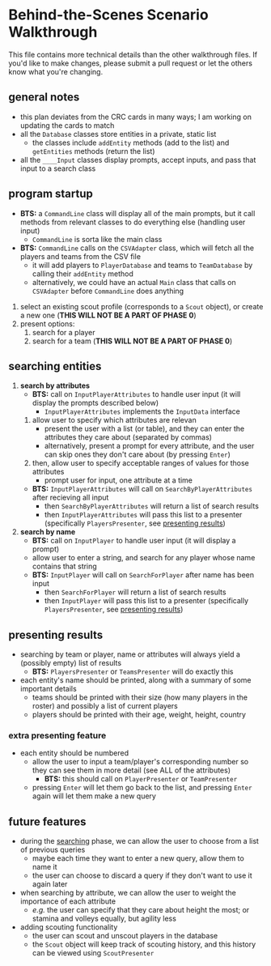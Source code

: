 # Behind-the-Scenes Scenario Walkthrough

This file contains more technical details than the other walkthrough files. If you'd like to make changes, please submit a pull request or let the others know what you're changing.

## general notes

- this plan deviates from the CRC cards in many ways; I am working on updating the cards to match
- all the `Database` classes store entities in a private, static list
  - the classes include `addEntity` methods (add to the list) and `getEntities` methods (return the list)
- all the `____Input` classes display prompts, accept inputs, and pass that input to a search class

## program startup

- **BTS:** a `CommandLine` class will display all of the main prompts, but it call methods from relevant classes to do everything else (handling user input)
    - `CommandLine` is sorta like the main class
- **BTS:** `CommandLine` calls on the `CSVAdapter` class, which will fetch all the players and teams from the CSV file
    - it will add players to `PlayerDatabase` and teams to `TeamDatabase` by calling their `addEntity` method
    - alternatively, we could have an actual `Main` class that calls on `CSVAdapter` before `CommandLine` does anything

1. select an existing scout profile (corresponds to a `Scout` object), or create a new one (**THIS WILL NOT BE A PART OF PHASE 0**)
    <!-- - **BTS:** the `ScoutDatabase` class holds `Scouts`
    - **BTS:** `CommandLine` calls on `ScoutsPresenter`, which presents a list of scouts from `ScoutDatabase`
	- **BTS:** `ScoutInput` will ask the user to input a scouts name
    1. if creating a new one, specify the name, team, and type (player scout or tactical scout)
	    - **BTS:** `ScoutInput` will call an adder method from `ScoutDatabase`, then set the new scout to the current scout -->
2. present options:
	1. search for a player
	2. search for a team (**THIS WILL NOT BE A PART OF PHASE 0**)

## searching entities

1. **search by attributes**
    - **BTS:** call on `InputPlayerAttributes` to handle user input (it will display the prompts described below)
        - `InputPlayerAttributes` implements the `InputData` interface
    1. allow user to specify which attributes are relevan
        - present the user with a list (or table), and they can enter the attributes they care about (separated by commas)
        - alternatively, present a prompt for every attribute, and the user can skip ones they don't care about (by pressing `Enter`)
    2. then, allow user to specify acceptable ranges of values for those attributes
        - prompt user for input, one attribute at a time
    - **BTS:** `InputPlayerAttributes` will call on `SearchByPlayerAttributes` after recieving all input
        - then `SearchByPlayerAttributes` will return a list of search results
        - then `InputPlayerAttributes` will pass this list to a presenter (specifically `PlayersPresenter`, see [presenting results](#presenting-results))
2. **search by name**
    - **BTS:** call on `InputPlayer` to handle user input (it will display a prompt)
    - allow user to enter a string, and search for any player whose name contains that string
    - **BTS:** `InputPlayer` will call on `SearchForPlayer` after name has been input
        - then `SearchForPlayer` will return a list of search results
        - then `InputPlayer` will pass this list to a presenter (specifically `PlayersPresenter`, see [presenting results](#presenting-results))

<!-- 4. if searching for a team:
	1. search by attributes?
	    - **BTS:** call on `TeamInput` to handle user input (it will display the prompts)
		1. allow user to specify which attributes are relevant: present the user with a list (or table), and they can enter the attributes they care about (separated by commas)
		2. then, allow user to specify acceptable ranges of values for those attributes (maybe enter integer values one by one?)
			- *e.g.* `Minimum acceptable value for 'Defense Pressure': `
	    - **BTS:** call on `SearchByTeamAttributes` after attributes have been input
	2. search by name?
	    - **BTS:** again, call on `TeamInput` to handle user input (it will display the prompts)
		1. allow user to enter a string, and search for any team whose name contains that string
			- *e.g.* `Manchester` will yield `Manchester United` and `Manchester City`
	    - **BTS:** call on `SearchForTeam` after name has been input -->

## presenting results

- searching by team or player, name or attributes will always yield a (possibly empty) list of results
	- **BTS:** `PlayersPresenter` or `TeamsPresenter` will do exactly this
- each entity's name should be printed, along with a summary of some important details
	- teams should be printed with their size (how many players in the roster) and possibly a list of current players
	- players should be printed with their age, weight, height, country

### extra presenting feature

- each entity should be numbered
	- allow the user to input a team/player's corresponding number so they can see them in more detail (see ALL of the attributes)
	    - **BTS:** this should call on `PlayerPresenter` or `TeamPresenter`
	- pressing `Enter` will let them go back to the list, and pressing `Enter` again will let them make a new query

## future features

- during the [searching](#searching-entities) phase, we can allow the user to choose from a list of previous queries
	- maybe each time they want to enter a new query, allow them to name it
	- the user can choose to discard a query if they don't want to use it again later
- when searching by attribute, we can allow the user to weight the importance of each attribute
	- *e.g.* the user can specify that they care about height the most; or stamina and volleys equally, but agility less
- adding scouting functionality
    - the user can scout and unscout players in the database
    - the `Scout` object will keep track of scouting history, and this history can be viewed using `ScoutPresenter`
